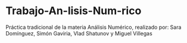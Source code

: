 # Trabajo-An-lisis-Num-rico
Práctica tradicional de la materia Análisis Numérico, realizado por: Sara Domínguez, Simón Gaviria, Vlad Shatunov y Miguel Villegas
